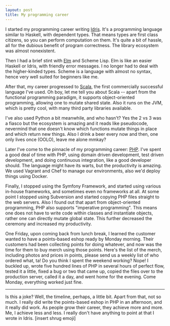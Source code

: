 ```yaml
---
layout: post
title: My programming career
---
```


I started my programming career writing [Idris](https://www.idris-lang.org/). It's a programming language similar to Haskell, with dependent types. That means types are first class citizens, so you can perform computation on them. It's quite a bit of hassle, all for the dubious benefit of program correctness. The library ecosystem was almost nonexistent.

Then I had a brief stint with [Elm](https://elm-lang.org/) and Scheme Lisp. Elm is like an easier Haskell or Idris, with friendly error messages. I no longer had to deal with the higher-kinded types. Scheme is a language with almost no syntax, hence very well suited for beginners like me.

After that, my career progressed to [Scala](https://scala-lang.org/), the first commercially successful language I've used. Oh boy, let me tell you about Scala -- apart from the functional programming paradigm, it supports object-oriented programming, allowing one to mutate shared state. Also it runs on the JVM, which is pretty cool, with many third party libraries available.

I've also used Python a bit meanwhile, and who hasn't? Yes the 2 vs 3 was a fiasco but the ecosystem is amazing and it reads like pseudocode, nevermind that one doesn't know which functions mutate things in place and which return new things. Also I drink a beer every now and then, one only lives once (OOLO), leave me alone mmkay?

Later I've come to the pinnacle of my programming career: [PHP](https://www.php.net/). I've spent a good deal of time with PHP, using domain driven development, test driven development, and doing continuous integration, like a good developer should. The language might have its warts, but the productivity is amazing. We used Vagrant and Chef to manage our environments, also we'd deploy things using Docker.

Finally, I stopped using the Symfony Framework, and started using various in-house frameworks, and sometimes even no frameworks at all. At some point I stopped using Subversion and started copying PHP files straight to the web servers. Also I found out that apart from object-oriented programming, PHP also supports "imperative programming". This means one does not have to write code within classes and instantiate objects, rather one can directly mutate global state. This further decreased the ceremony and increased my productivity.

One Friday, upon coming back from lunch break, I learned the customer wanted to have a points-based eshop ready by Monday morning. Their customers had been collecting points for doing whatever, and now was the time for them to buy merch using those points. Here's the list of the merch, including photos and prices in points, please send us a weekly list of who ordered what, ta! Do you think I spent the weekend working? Nope! I buckled up, wrote five hundred lines of PHP in several hours of perfect flow, tested it a little, fixed a bug or two that came up, copied the files over to the production server, called it a day, and went home for the evening. Come Monday, everything worked just fine.

---

Is this a joke? Well, the timeline, perhaps, a little bit. Apart from that, not so much. I really did write the points-based eshop in PHP in an afternoon, and it really did work. As people grow their career, they achieve more and more. Me, I achieve less and less. I really don't have anything to point at that I wrote in Idris. [insert shrug emoji]
